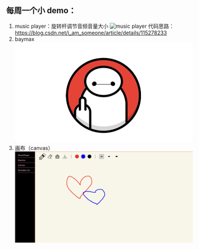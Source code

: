 ## 每周一个小 demo：

1. music player：旋转杆调节音频音量大小
   ![music player](https://github.com/CHANGsome/awesome-demos/blob/master/src/resources/musicplayer.gif)
   代码思路：https://blog.csdn.net/i_am_someone/article/details/115278233
2. baymax
   ![baymax](https://github.com/CHANGsome/awesome-demos/blob/master/src/resources/baymax.gif)
3. 画布（canvas）
   ![canvas](https://github.com/CHANGsome/awesome-demos/blob/master/src/resources/canvas.png)
